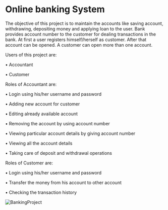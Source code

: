 # Online banking System
The objective of this project is to maintain the accounts like saving account, withdrawing, depositing money and applying loan to the user. Bank provides account number to the customer for dealing transactions in the bank. At first a user registers himself/herself as customer. After that account can be opened. A customer can open more than one account.

Users of this project are:

• Accountant

• Customer

Roles of Accountant are:

• Login using his/her username and password

• Adding new account for customer

• Editing already available account

• Removing the account by using account number

• Viewing particular account details by giving account number

• Viewing all the account details

• Taking care of deposit and withdrawal operations

Roles of Customer are:

• Login using his/her username and password

• Transfer the money from his account to other account

• Checking the transaction history


![BankingProject](https://user-images.githubusercontent.com/105916425/213883381-86225413-50b5-4b06-a6e1-87f2417fffd5.png)

